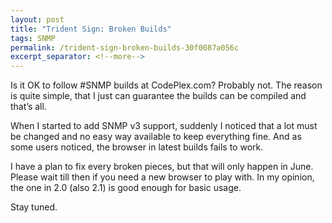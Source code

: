```yaml
---
layout: post
title: "Trident Sign: Broken Builds"
tags: SNMP
permalink: /trident-sign-broken-builds-30f0087a056c
excerpt_separator: <!--more-->
---
```

Is it OK to follow #SNMP builds at CodePlex.com? Probably not. The reason is quite simple, that I just can guarantee the builds can be compiled and that’s all.

When I started to add SNMP v3 support, suddenly I noticed that a lot must be changed and no easy way available to keep everything fine. And as some users noticed, the browser in latest builds fails to work.

I have a plan to fix every broken pieces, but that will only happen in June. Please wait till then if you need a new browser to play with. In my opinion, the one in 2.0 (also 2.1) is good enough for basic usage.

Stay tuned.
<!--more-->